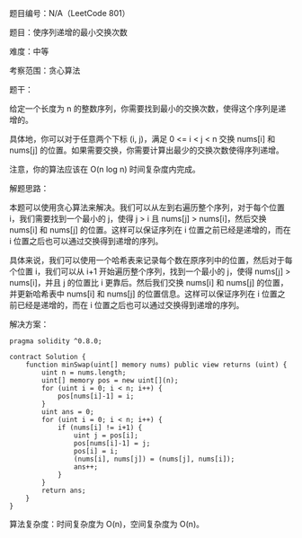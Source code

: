 题目编号：N/A（LeetCode 801）

题目：使序列递增的最小交换次数

难度：中等

考察范围：贪心算法

题干：

给定一个长度为 n 的整数序列，你需要找到最小的交换次数，使得这个序列是递增的。

具体地，你可以对于任意两个下标 (i, j)，满足 0 <= i < j < n 交换 nums[i] 和 nums[j] 的位置。如果需要交换，你需要计算出最少的交换次数使得序列递增。

注意，你的算法应该在 O(n log n) 时间复杂度内完成。

解题思路：

本题可以使用贪心算法来解决。我们可以从左到右遍历整个序列，对于每个位置 i，我们需要找到一个最小的 j，使得 j > i 且 nums[j] > nums[i]，然后交换 nums[i] 和 nums[j] 的位置。这样可以保证序列在 i 位置之前已经是递增的，而在 i 位置之后也可以通过交换得到递增的序列。

具体来说，我们可以使用一个哈希表来记录每个数在原序列中的位置，然后对于每个位置 i，我们可以从 i+1 开始遍历整个序列，找到一个最小的 j，使得 nums[j] > nums[i]，并且 j 的位置比 i 更靠后。然后我们交换 nums[i] 和 nums[j] 的位置，并更新哈希表中 nums[i] 和 nums[j] 的位置信息。这样可以保证序列在 i 位置之前已经是递增的，而在 i 位置之后也可以通过交换得到递增的序列。

解决方案：

```solidity
pragma solidity ^0.8.0;

contract Solution {
    function minSwap(uint[] memory nums) public view returns (uint) {
        uint n = nums.length;
        uint[] memory pos = new uint[](n);
        for (uint i = 0; i < n; i++) {
            pos[nums[i]-1] = i;
        }
        uint ans = 0;
        for (uint i = 0; i < n; i++) {
            if (nums[i] != i+1) {
                uint j = pos[i];
                pos[nums[i]-1] = j;
                pos[i] = i;
                (nums[i], nums[j]) = (nums[j], nums[i]);
                ans++;
            }
        }
        return ans;
    }
}
```

算法复杂度：时间复杂度为 O(n)，空间复杂度为 O(n)。